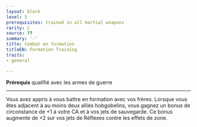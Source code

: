 ```yaml
---
layout: block
level: 5
prerequisites: trained in all martial weapons
rarity: C
source: ??
summary: '-'
title: Combat en formation
titleEN: Formation Training
traits:
- general

---
```


<p><span id="ctl00_MainContent_DetailedOutput"><strong>Prérequis</strong> qualifié avec les armes de guerre<br></span></p>
<hr>
<p>Vous avez appris à vous battre en formation avec vos frères. Lorsque vous êtes adjacent à au moins deux alliés hobgobelins, vous gagnez un bonus de circonstance de +1 à votre CA et à vos jets de sauvegarde. Ce bonus augmente de +2 sur vos jets de Réflexes contre les effets de zone.&nbsp;</p>
